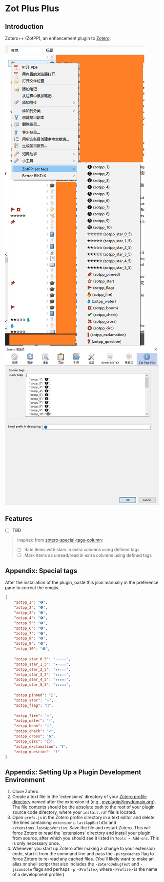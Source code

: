 # Zot Plus Plus

## Introduction
Zotero++ (ZotPP), an enhancement plugin to [Zotero](https://www.zotero.org/).

![](doc/menupopups.png)
![](doc/prefpane.png)

## Features
- [ ] TBD
> Inspired from [zotero-special-tags-column](https://github.com/whacked/zotero-special-tags-column):
> - [ ] Rate items with stars in extra columns using defined tags
> - [ ] Mark items as unread/read in extra columns using defined tags

## Appendix: Special tags
After the installation of the plugin, paste this json manually in the preference pane to correct the emojis.
```json
{
    "zotpp_1": "❶",
    "zotpp_2": "❷",
    "zotpp_3": "❸",
    "zotpp_4": "❹",
    "zotpp_5": "❺",
    "zotpp_6": "❻",
    "zotpp_7": "❼",
    "zotpp_8": "❽",
    "zotpp_9": "❾",
    "zotpp_10": "❿",

    "zotpp_star_0_5": "☆☆☆☆☆",
    "zotpp_star_1_5": "★☆☆☆☆",
    "zotpp_star_2_5": "★★☆☆☆",
    "zotpp_star_3_5": "★★★☆☆",
    "zotpp_star_4_5": "★★★★☆",
    "zotpp_star_5_5": "★★★★★",

    "zotpp_pinned": "📌",
    "zotpp_star": "⭐",
    "zotpp_flag": "🚩",

    "zotpp_fire": "🔥",
    "zotpp_water": "💧",
    "zotpp_boom": "💥",
    "zotpp_check": "✔️",
    "zotpp_cross": "❌",
    "zotpp_circ": "⭕",
    "zotpp_exclamation": "❗",
    "zotpp_question": "❓"
}
```

## Appendix: Setting Up a Plugin Development Environment
1. Close Zotero.
1. Create a text file in the 'extensions' directory of your [Zotero profile directory](https://www.zotero.org/support/kb/profile_directory) named after the extension id (e.g., myplugin@mydomain.org). The file contents should be the absolute path to the root of your plugin source code directory, where your `install.rdf` file is located.
1. Open `prefs.js` in the Zotero profile directory in a text editor and delete the lines containing `extensions.lastAppBuildId` and `extensions.lastAppVersion`. Save the file and restart Zotero. This will force Zotero to read the 'extensions' directory and install your plugin from source, after which you should see it listed in `Tools → Add-ons`. This is only necessary once.
1. Whenever you start up Zotero after making a change to your extension code, start it from the command line and pass the `-purgecaches` flag to force Zotero to re-read any cached files. (You'll likely want to make an alias or shell script that also includes the `-ZoteroDebugText` and `-jsconsole` flags and perhaps `-p <Profile>`, where `<Profile>` is the name of a development profile.)